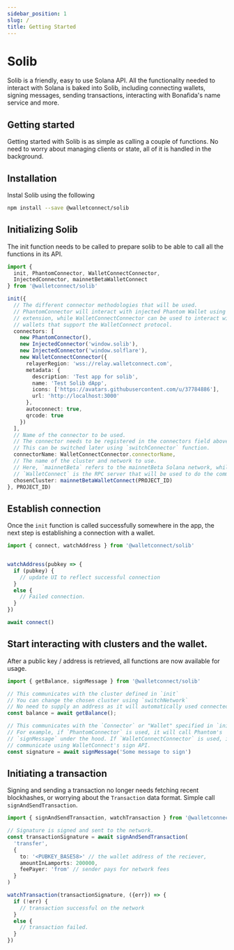 ```yaml
---
sidebar_position: 1
slug: /
title: Getting Started
---
```



# Solib

Solib is a friendly, easy to use Solana API. All the functionality needed to interact with Solana is baked into Solib, including connecting wallets, signing messages, sending transactions, interacting with Bonafida's name service  and more.

## Getting started

Getting started with Solib is as simple as calling a couple of functions. No
need to worry about managing clients or state, all of it is handled in the
background.

## Installation

Instal Solib using the following

```bash npm2yarn
npm install --save @walletconnect/solib
```

## Initializing Solib

The init function needs to be called to prepare solib to be able to call all the functions in its API.

```ts
import { 
  init, PhantomConnector, WalletConnectConnector, 
  InjectedConnector, mainnetBetaWalletConnect
} from '@walletconnect/solib'

init({
  // The different connector methodologies that will be used.
  // PhantomConnector will interact with injected Phantom Wallet using browser
  // extension, while WalletConnectConnector can be used to interact with all
  // wallets that support the WalletConnect protocol.
  connectors: [
    new PhantomConnector(),
    new InjectedConnector('window.solib'),
    new InjectedConnector('window.solflare'),
    new WalletConnectConnector({
      relayerRegion: 'wss://relay.walletconnect.com',
      metadata: {
        description: 'Test app for solib',
        name: 'Test Solib dApp',
        icons: ['https://avatars.githubusercontent.com/u/37784886'],
        url: 'http://localhost:3000'
      },
      autoconnect: true,
      qrcode: true
    })
  ],
  // Name of the connector to be used.
  // The connector needs to be registered in the connectors field above.
  // This can be switched later using `switchConnector` function.
  connectorName: WalletConnectConnector.connectorName,
  // The name of the cluster and network to use.
  // Here, `mainnetBeta` refers to the mainnetBeta Solana network, while
  // `WalletConnect` is the RPC server that will be used to do the communication
  chosenCluster: mainnetBetaWalletConnect(PROJECT_ID)
}, PROJECT_ID)
```

## Establish connection
Once the `init` function is called successfully somewhere in the app, the next
step is establishing a connection with a wallet.

```ts
import { connect, watchAddress } from '@walletconnect/solib'


watchAddress(pubkey => {
  if (pubkey) {
    // update UI to reflect successful connection
  }
  else {
    // Failed connection.
  }
})

await connect()
```

## Start interacting with clusters and the wallet.
After a public key / address is retrieved, all functions are now available for
usage.

```ts
import { getBalance, signMessage } from '@walletconnect/solib'

// This communicates with the cluster defined in `init`
// You can change the chosen cluster using `switchNetwork`
// No need to supply an address as it will automatically used connected address
const balance = await getBalance();

// This communicates with the `Connector` or "Wallet" specified in `init`.
// For example, if `PhantomConnector` is used, it will call Phantom's
// `signMessage` under the hood. If `WalletConnectConnector` is used, it will
// communicate using WalletConnect's sign API.
const signature = await signMessage('Some message to sign')
```

## Initiating a transaction
Signing and sending a transaction no longer needs fetching recent blockhashes,
or worrying about the `Transaction` data format. Simple call
`signAndSendTransaction`.

```ts
import { signAndSendTransaction, watchTransaction } from '@walletconnect/solib'

// Signature is signed and sent to the network.
const transactionSignature = await signAndSendTransaction(
  'transfer', 
  { 
    to: '<PUBKEY_BASE58>' // the wallet address of the reciever,
    amountInLamports: 200000, 
    feePayer: 'from' // sender pays for network fees
  }
)       

watchTransaction(transactionSignature, ({err}) => {
  if (!err) {
    // transaction successful on the network
  }
  else {
    // transaction failed.
  }
})
```







